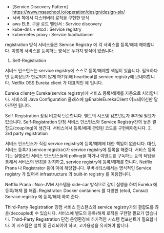 ##

- [Service Discovery Pattern] https://www.msaschool.io/operation/design/design-six/
- 서버 쪽에서 디스커버리 로직을 구현한 방식 
- aws ELB, 구글 로드 밸런서 : Service discovery 
- kube-dns + etcd : Service registry 
- kubernetes proxy : Service loadbalancer


registration 방식
서비스들은 Service Registry 에 각 서비스를 등록/해제 해야합니다. 이렇게 서비스를 등록하는 방식은 두가지 방식이 있습니다.

1. Self-Registration

서비스 인스턴스는 service registry에 스스로 등록/해제할 책임이 있습니다.
필요하다면 등록정보가 만료되지 않게 하기위해 heartbeat를 service registry에 보내야합니다.
Netflix OSS Eureka client 가 대표적인 예 입니다.

Eureka client는 Eureka(service registry)에 서비스 등록/해제를 자동으로 처리합니다.
서비스의 Java Configuration 클래스에 @EnableEurekaClient 어노테이션만 달아주면 됩니다.

Self-Registration 장점
비교적 단순합니다.
별도의 시스템 컴포넌트가 추가될 필요가 없습니다.
Self-Registration 단점
서비스 인스턴스와 Service Registry간의 높은 결합도(coupling)이 생긴다.
서비스에서 등록/해제 관련된 코드를 구현해야됩니다.
2. 3rd party registration

서비스 인스턴스가 직접 service registry에 등록/해제에 대한 책임이 없습니다.
대신, 서비스 등록기(service registrar)가 service registry에 등록을 해준다.
서비스 등록기는 실행중인 서비스 인스턴스들에 polling을 하거나 이벤트를 구독하는 등의 작업을 통해서 서비스의 변경을 감지하고, service registry에 등록/해제를 합니다.
Netflix Prana 나 Registrator 등이 이에 해당합니다.
쿠버네티스에서는 명식적인 Service registry 가 없어서 infrastructure 의 built-in registry 를 이용합니다.

Netflix Prana : Non-JVM 시스템을 side-car 방식으로 같이 실행을 하여 Eureka 에 등록/해제 를 해줌.
Registrator: Docker containers 를 다양한 (etcd, Consul) Service registry 에 등록/해제 하여 준다.

Third-Party Registration 장점
서비스 인스턴스와 service registry가의 결합도를 끊을(decoupled) 수 있습니다.
서비스에 별도의 등록/해제 로직을 구현할 필요가 없습니다.
Third-Party Registration 단점
운영환경에 추가적인 시스템 컴포넌트가 필요합니다.
이 시스템은 설치 및 관리되어야 하고, 고가용성을 유지해야 합니다.
